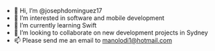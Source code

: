 - 👋 Hi, I’m @josephdominguez17
- 👀 I’m interested in software and mobile development 
- 🌱 I’m currently learning Swift 
- 💞️ I’m looking to collaborate on new development projects in Sydney
- 📫 Please send me an email to manolodi1@hotmail.com

<!---
josephdominguez17/josephdominguez17 is a ✨ special ✨ repository because its `README.md` (this file) appears on your GitHub profile.
You can click the Preview link to take a look at your changes.
--->
